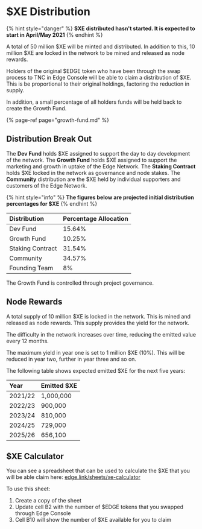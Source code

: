 # $XE Distribution

{% hint style="danger" %}
**$XE distributed hasn't started. It is expected to start in April/May 2021**
{% endhint %}

A total of 50 million $XE will be minted and distributed. In addition to this, 10 million $XE are locked in the network to be mined and released as node rewards.

Holders of the original $EDGE token who have been through the swap process to TNC in Edge Console will be able to claim a distribution of $XE. This is be proportional to their original holdings, factoring the reduction in supply.

In addition, a small percentage of all holders funds will be held back to create the Growth Fund.

{% page-ref page="growth-fund.md" %}

## Distribution Break Out

The **Dev Fund** holds $XE assigned to support the day to day development of the network. The **Growth Fund** holds $XE assigned to support the marketing and growth in uptake of the Edge Network. The **Staking Contract** holds $XE locked in the network as governance and node stakes. The **Community** distribution are the $XE held by individual supporters and customers of the Edge Network.

{% hint style="info" %}
**The figures below are projected initial distribution percentages for $XE**
{% endhint %}

| Distribution | Percentage Allocation |
| :--- | :--- |
| Dev Fund | 15.64% |
| Growth Fund | 10.25% |
| Staking Contract | 31.54% |
| Community | 34.57% |
| Founding Team | 8% |

The Growth Fund is controlled through project governance.

## Node Rewards

A total supply of 10 million $XE is locked in the network. This is mined and released as node rewards. This supply provides the yield for the network.

The difficulty in the network increases over time, reducing the emitted value every 12 months.

The maximum yield in year one is set to 1 million $XE \(10%\). This will be reduced in year two, further in year three and so on.

The following table shows expected emitted $XE for the next five years:

| Year | Emitted $XE |
| :--- | :--- |
| 2021/22 | 1,000,000 |
| 2022/23 | 900,000 |
| 2023/24 | 810,000 |
| 2024/25 | 729,000 |
| 2025/26 | 656,100 |

## $XE Calculator

You can see a spreadsheet that can be used to calculate the $XE that you will be able claim here: [edge.link/sheets/xe-calculator](https://docs.google.com/spreadsheets/d/1fTHX7b4S37kqntT93BVQKTnTycA86tV4IlunMqKIHH4/edit?usp=sharing)

To use this sheet:

1. Create a copy of the sheet
2. Update cell B2 with the number of $EDGE tokens that you swapped through Edge Console
3. Cell B10 will show the number of $XE available for you to claim

